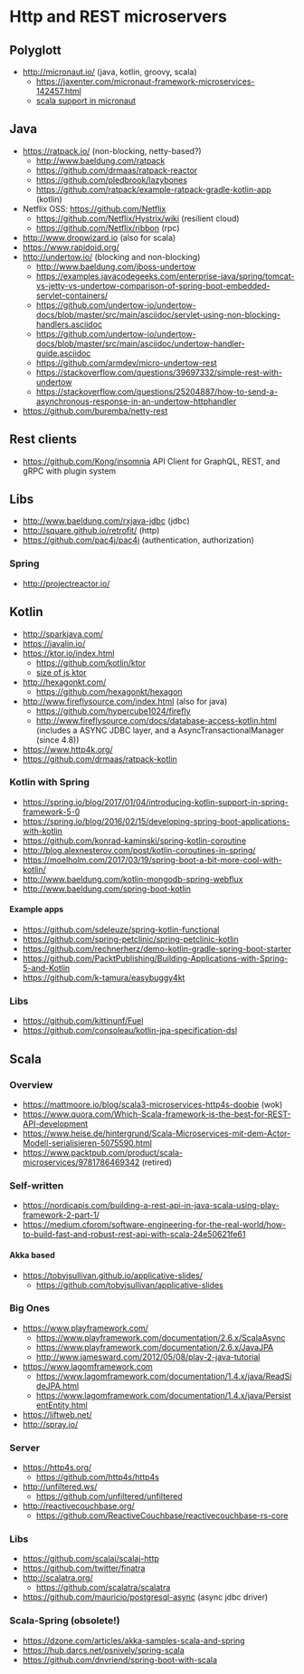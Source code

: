 # Http and REST microservers

## Polyglott

* http://micronaut.io/ (java, kotlin, groovy, scala)
  + https://jaxenter.com/micronaut-framework-microservices-142457.html
  + [scala support in micronaut](https://github.com/micronaut-projects/micronaut-core/wiki/Scala-Support)

## Java

* https://ratpack.io/ (non-blocking, netty-based?)
  + http://www.baeldung.com/ratpack
  + https://github.com/drmaas/ratpack-reactor
  + https://github.com/pledbrook/lazybones
  + https://github.com/ratpack/example-ratpack-gradle-kotlin-app (kotlin)
* Netflix OSS: https://github.com/Netflix
  + https://github.com/Netflix/Hystrix/wiki (resilient cloud)
  + https://github.com/Netflix/ribbon (rpc)
* http://www.dropwizard.io (also for scala)
* https://www.rapidoid.org/
* http://undertow.io/ (blocking and non-blocking)
  + http://www.baeldung.com/jboss-undertow
  + https://examples.javacodegeeks.com/enterprise-java/spring/tomcat-vs-jetty-vs-undertow-comparison-of-spring-boot-embedded-servlet-containers/
  + https://github.com/undertow-io/undertow-docs/blob/master/src/main/asciidoc/servlet-using-non-blocking-handlers.asciidoc
  + https://github.com/undertow-io/undertow-docs/blob/master/src/main/asciidoc/undertow-handler-guide.asciidoc
  + https://github.com/armdev/micro-undertow-rest
  + https://stackoverflow.com/questions/39697332/simple-rest-with-undertow
  + https://stackoverflow.com/questions/25204887/how-to-send-a-asynchronous-response-in-an-undertow-httphandler
* https://github.com/buremba/netty-rest

## Rest clients

* https://github.com/Kong/insomnia API Client for GraphQL, REST, and gRPC with plugin system
  
## Libs

* http://www.baeldung.com/rxjava-jdbc (jdbc)
* http://square.github.io/retrofit/ (http)
* https://github.com/pac4j/pac4j (authentication, authorization)

### Spring

* http://projectreactor.io/

## Kotlin

* http://sparkjava.com/
* https://javalin.io/
* https://ktor.io/index.html
  + https://github.com/kotlin/ktor
  + [size of js ktor](https://youtrack.jetbrains.com/issue/KTOR-1084)
* http://hexagonkt.com/
  + https://github.com/hexagonkt/hexagon
* http://www.fireflysource.com/index.html (also for java)
  + https://github.com/hypercube1024/firefly
  + http://www.fireflysource.com/docs/database-access-kotlin.html 
    (includes a ASYNC JDBC layer, and a AsyncTransactionalManager (since 4.8))
* https://www.http4k.org/
* https://github.com/drmaas/ratpack-kotlin
  
### Kotlin with Spring

* https://spring.io/blog/2017/01/04/introducing-kotlin-support-in-spring-framework-5-0
* https://spring.io/blog/2016/02/15/developing-spring-boot-applications-with-kotlin
* https://github.com/konrad-kaminski/spring-kotlin-coroutine
* http://blog.alexnesterov.com/post/kotlin-coroutines-in-spring/
* https://moelholm.com/2017/03/19/spring-boot-a-bit-more-cool-with-kotlin/
* http://www.baeldung.com/kotlin-mongodb-spring-webflux
* http://www.baeldung.com/spring-boot-kotlin

#### Example apps

* https://github.com/sdeleuze/spring-kotlin-functional
* https://github.com/spring-petclinic/spring-petclinic-kotlin
* https://github.com/rechnerherz/demo-kotlin-gradle-spring-boot-starter
* https://github.com/PacktPublishing/Building-Applications-with-Spring-5-and-Kotlin
* https://github.com/k-tamura/easybuggy4kt

### Libs 

* https://github.com/kittinunf/Fuel
* https://github.com/consoleau/kotlin-jpa-specification-dsl

## Scala

### Overview

* https://mattmoore.io/blog/scala3-microservices-http4s-doobie (wok)
* https://www.quora.com/Which-Scala-framework-is-the-best-for-REST-API-development
* https://www.heise.de/hintergrund/Scala-Microservices-mit-dem-Actor-Modell-serialisieren-5075590.html
* https://www.packtpub.com/product/scala-microservices/9781786469342 (retired)

### Self-written

* https://nordicapis.com/building-a-rest-api-in-java-scala-using-play-framework-2-part-1/
* https://medium.cforom/software-engineering-for-the-real-world/how-to-build-fast-and-robust-rest-api-with-scala-24e50621fe61

#### Akka based

* https://tobyjsullivan.github.io/applicative-slides/
  + https://github.com/tobyjsullivan/applicative-slides

### Big Ones

* https://www.playframework.com/
  + https://www.playframework.com/documentation/2.6.x/ScalaAsync
  + https://www.playframework.com/documentation/2.6.x/JavaJPA
  + http://www.jamesward.com/2012/05/08/play-2-java-tutorial
* https://www.lagomframework.com
  + https://www.lagomframework.com/documentation/1.4.x/java/ReadSideJPA.html
  + https://www.lagomframework.com/documentation/1.4.x/java/PersistentEntity.html
* https://liftweb.net/
* http://spray.io/

### Server

* https://http4s.org/
  + https://github.com/http4s/http4s
* http://unfiltered.ws/
  + https://github.com/unfiltered/unfiltered
* http://reactivecouchbase.org/
  + https://github.com/ReactiveCouchbase/reactivecouchbase-rs-core
  
### Libs

* https://github.com/scalaj/scalaj-http
* https://github.com/twitter/finatra
* http://scalatra.org/
  + https://github.com/scalatra/scalatra
* https://github.com/mauricio/postgresql-async (async jdbc driver)
  
### Scala-Spring (obsolete!)

* https://dzone.com/articles/akka-samples-scala-and-spring
* https://hub.darcs.net/psnively/spring-scala
* https://github.com/dnvriend/spring-boot-with-scala
